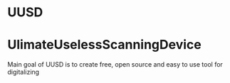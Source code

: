 UUSD
====

UlimateUselessScanningDevice
====
Main goal of UUSD is to create free, open source and easy to use tool for digitalizing
